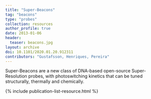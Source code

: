 ```yaml
---
title: "Super-Beacons"
tag: "beacons"
type: "probes"
collection: resources
author_profile: true
date: 2013-01-06
header:
  teaser: beacons.jpg
layout: archive
doi: 10.1101/2020.01.20.912311
contributors: "Gustafsson, Henriques, Pereira"
---
```

<p align= "justify">

Super-Beacons are a new class of DNA-based open-source Super-Resolution probes, with photoswitching kinetics that can be tuned structurally, thermally and chemically.

{% include publication-list-resource.html %}
